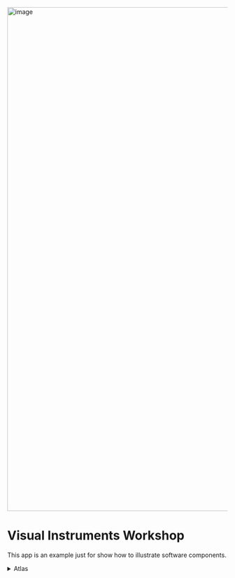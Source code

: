 
<img width="1152" alt="image" src="https://user-images.githubusercontent.com/17634377/210700146-0c5de1bf-115f-4a26-8020-36b8cdb09284.png">

# Visual Instruments Workshop

This app is an example just for show how to illustrate software components.

<details>
  <summary> Atlas </summary>
  
  > Atlas is an authorizer flow for transactions. It's just an application example.
  
</details>
